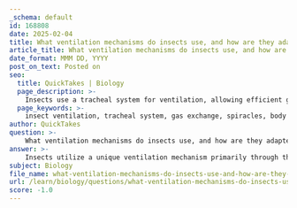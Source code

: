 ```yaml
---
_schema: default
id: 168808
date: 2025-02-04
title: What ventilation mechanisms do insects use, and how are they adapted for larger insects?
article_title: What ventilation mechanisms do insects use, and how are they adapted for larger insects?
date_format: MMM DD, YYYY
post_on_text: Posted on
seo:
  title: QuickTakes | Biology
  page_description: >-
    Insects use a tracheal system for ventilation, allowing efficient gas exchange through spiracles and body movements. Larger insects have adaptations like increased tracheal volume and enhanced muscle activity to meet higher oxygen demands.
  page_keywords: >-
    insect ventilation, tracheal system, gas exchange, spiracles, body movements, adaptations, larger insects, increased tracheal volume, moist tracheoles, muscle activity, counter-current exchange
author: QuickTakes
question: >-
    What ventilation mechanisms do insects use, and how are they adapted for larger insects?
answer: >-
    Insects utilize a unique ventilation mechanism primarily through their tracheal system, which is highly adapted for efficient gas exchange. Here’s a detailed overview of how these mechanisms work and their adaptations for larger insects:\n\n### Ventilation Mechanisms in Insects\n\n1. **Tracheal System**: \n   - The tracheal system consists of a network of tubes (tracheae) that branch throughout the insect's body, delivering oxygen directly to tissues. This system allows for a high surface area for gas exchange without the need for a circulatory system to transport oxygen, as seen in mammals.\n   - The tracheae open to the outside through small openings called spiracles, which can be opened or closed to regulate gas exchange and minimize water loss.\n\n2. **Body Movements**:\n   - Insects ventilate their tracheal system by using abdominal muscles to contract and expand their bodies. This movement creates pressure changes that facilitate the flow of air in and out of the tracheae, ensuring a continuous supply of oxygen and removal of carbon dioxide.\n   - Larger insects may have more pronounced muscle contractions or specialized adaptations to enhance this ventilation process, allowing for more effective gas exchange.\n\n3. **Spiracles**:\n   - Spiracles play a crucial role in gas exchange. They can open to allow air to enter the tracheal system and close to prevent water loss, which is particularly important for terrestrial insects. The ability to regulate spiracle openings helps maintain a balance between gas exchange and water conservation.\n\n### Adaptations for Larger Insects\n\n1. **Increased Tracheal Volume**:\n   - Larger insects have a more extensive tracheal system with larger tracheae and more branching, which increases the surface area available for gas exchange. This adaptation helps meet the higher oxygen demands of larger body sizes.\n\n2. **Moist Tracheole Ends**:\n   - The ends of the tracheoles, which are the smallest branches of the tracheal system, are often moist. This moisture facilitates the dissolution of oxygen and carbon dioxide, enhancing diffusion into and out of the tissues.\n\n3. **Enhanced Muscle Activity**:\n   - Larger insects may exhibit more vigorous muscle contractions to promote airflow through the tracheal system. This increased activity helps maintain a steep concentration gradient for efficient gas exchange, compensating for the longer diffusion distances in larger bodies.\n\n4. **Counter-Current Exchange Mechanism**:\n   - While not as pronounced as in fish gills, some larger insects may exhibit adaptations that allow for more efficient gas exchange by maximizing the concentration gradient between the air in the tracheae and the oxygen demand of the tissues.\n\n### Summary\n\nIn summary, insects utilize a tracheal system for gas exchange, relying on body movements and spiracles to ventilate this system. Larger insects have adaptations such as increased tracheal volume, moist tracheole ends, and enhanced muscle activity to ensure efficient oxygen delivery and carbon dioxide removal. These adaptations are crucial for meeting the metabolic demands of larger body sizes while balancing the need for water conservation.
subject: Biology
file_name: what-ventilation-mechanisms-do-insects-use-and-how-are-they-adapted-for-larger-insects.md
url: /learn/biology/questions/what-ventilation-mechanisms-do-insects-use-and-how-are-they-adapted-for-larger-insects
score: -1.0
---
```


&nbsp;